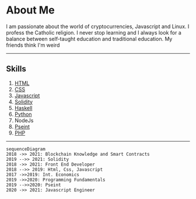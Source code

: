 # About Me
I am passionate about the world of cryptocurrencies, Javascript and Linux. I profess the Catholic religion. I never stop learning and I always look for a balance between self-taught education and traditional education. My friends think  I'm weird

------------

## Skills

1. [ HTML](https://github.com/nicoarkano/cv " HTML")
2. [CSS](https://github.com/nicoarkano/santaclara "CSS")
3. [Javascript](https://github.com/nicoarkano/Javascript "Javascript")
4. [Solidity](https://github.com/nicoarkano/smartcontract "Solidity")
5. [ Haskell](https://github.com/nicoarkano/haskell " Haskell")
6. [Python](http://github.com/nicoarkano/blockchain "Python")
7. NodeJs
8. [Pseint](https://github.com/nicoarkano/pseint "Pseint")
9. [PHP](https://github.com/nicoarkano/php "PHP")

-----


```mermaid
sequenceDiagram
2018 ->> 2021: Blockchain Knowledge and Smart Contracts
2019 -->> 2021: Solidity
2018 ->> 2021: Front End Developer
2018 -->> 2019: Html, Css, Javascript
2017 ->>2019: Int. Economics
2019 ->>2020: Programming Fundamentals
2019 -->>2020: Pseint
2020 ->> 2021: Javascript Engineer 


